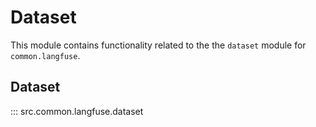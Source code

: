 # Dataset

This module contains functionality related to the the `dataset` module for `common.langfuse`.

## Dataset

::: src.common.langfuse.dataset

